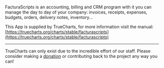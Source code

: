 FacturaScripts is an accounting, billing and CRM program with it you can manage the day to day of your company: invoices, receipts, expenses, budgets, orders, delivery notes, inventory...

This App is supplied by TrueCharts, for more information visit the manual: [https://truecharts.org/charts/stable/facturascripts](https://truecharts.org/charts/stable/facturascripts)

---

TrueCharts can only exist due to the incredible effort of our staff.
Please consider making a [donation](https://truecharts.org/sponsor) or contributing back to the project any way you can!
